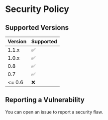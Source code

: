 # Security Policy

## Supported Versions

| Version | Supported          |
| ------- | ------------------ |
| 1.1.x   | :white_check_mark: |
| 1.0.x   | :white_check_mark: |
| 0.8   | :white_check_mark: |
| 0.7   | :white_check_mark: |
| <= 0.6   | :x:                |

## Reporting a Vulnerability

You can open an issue to report a security flaw.
